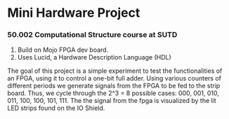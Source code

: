 # Mini Hardware Project 
### 50.002 Computational Structure course at SUTD

1. Build on Mojo FPGA dev board.
2. Uses Lucid, a Hardware Description Language (HDL)

The goal of this project is a simple experiment to test the functionalities of an FPGA, using it to control a one-bit full adder. 
Using various counters of different periods we generate signals from the FPGA to be fed to the strip board.
Thus, we cycle through the 2^3 = 8 possible cases: 000, 001, 010, 011, 100, 100, 101, 111.
The the signal from the fpga is visualized by the lit LED strips found on the IO Shield. 
